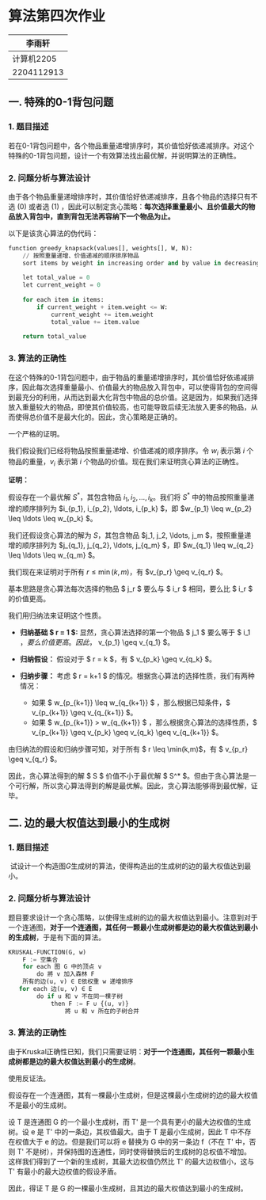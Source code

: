 # 算法第四次作业

| 李雨轩     |
| ---------- |
| 计算机2205 |
| 2204112913 |

## 一. 特殊的0-1背包问题

### 1. 题目描述

​	若在0-1背包问题中，各个物品重量递增排序时，其价值恰好依递减排序。对这个特殊的0-1背包问题，设计一个有效算法找出最优解，并说明算法的正确性。

### 2. 问题分析与算法设计

由于各个物品重量递增排序时，其价值恰好依递减排序，且各个物品的选择只有不选 (0) 或者选 (1) ，因此可以制定贪心策略：**每次选择重量最小、且价值最大的物品放入背包中，直到背包无法再容纳下一个物品为止。**

以下是该贪心算法的伪代码：

```python
function greedy_knapsack(values[], weights[], W, N):
    // 按照重量递增、价值递减的顺序排序物品
    sort items by weight in increasing order and by value in decreasing order
    
    let total_value = 0
    let current_weight = 0
    
    for each item in items:
        if current_weight + item.weight <= W:
            current_weight += item.weight
            total_value += item.value
    
    return total_value
```

### 3. 算法的正确性

在这个特殊的0-1背包问题中，由于物品的重量递增排序时，其价值恰好依递减排序，因此每次选择重量最小、价值最大的物品放入背包中，可以使得背包的空间得到最充分的利用，从而达到最大化背包中物品的总价值。这是因为，如果我们选择放入重量较大的物品，即使其价值较高，也可能导致后续无法放入更多的物品，从而使得总价值不是最大化的。因此，贪心策略是正确的。

一个严格的证明。

我们假设我们已经将物品按照重量递增、价值递减的顺序排序。令 $w_i$ 表示第 $i$ 个物品的重量，$v_i$ 表示第 $i$ 个物品的价值。现在我们来证明贪心算法的正确性。

**证明：** 

假设存在一个最优解 $S^*$，其包含物品 $i_1, i_2, \ldots, i_k$。我们将 $S^*$ 中的物品按照重量递增的顺序排列为 $i_{p_1}, i_{p_2}, \ldots, i_{p_k} $，即 $w_{p_1} \leq w_{p_2} \leq \ldots \leq w_{p_k} $。

我们还假设贪心算法的解为 $S$，其包含物品 $j_1, j_2, \ldots, j_m $，按照重量递增的顺序排列为 $j_{q_1}, j_{q_2}, \ldots, j_{q_m} $，即 $w_{q_1} \leq w_{q_2} \leq \ldots \leq w_{q_m} $。

我们现在来证明对于所有 $r \leq \min(k,m)$，有 $v_{p_r} \geq v_{q_r} $。

基本思路是贪心算法每次选择的物品 $ j_r $ 要么与 $ i_r $ 相同，要么比 $ i_r $ 的价值更高。

我们用归纳法来证明这个性质。

- **归纳基础 $ r = 1 $:** 显然，贪心算法选择的第一个物品 $ j_1 $ 要么等于 $ i_1 $，要么价值更高。因此，$ v_{p_1} \geq v_{q_1} $。

- **归纳假设：** 假设对于 $ r = k $，有 $ v_{p_k} \geq v_{q_k} $。

- **归纳步骤：** 考虑 $ r = k+1 $ 的情况。根据贪心算法的选择性质，我们有两种情况：
   - 如果 $ w_{p_{k+1}} \leq w_{q_{k+1}} $ ，那么根据已知条件，$ v_{p_{k+1}} \geq v_{q_{k+1}} $。
   - 如果 $ w_{p_{k+1}} > w_{q_{k+1}} $ ，那么根据贪心算法的选择性质，$ v_{p_{k+1}} \geq v_{p_k} \geq v_{q_k} \geq v_{q_{k+1}} $。

由归纳法的假设和归纳步骤可知，对于所有 $ r \leq \min(k,m)$，有 $ v_{p_r} \geq v_{q_r} $。

因此，贪心算法得到的解 $ S $ 价值不小于最优解 $ S^* $。但由于贪心算法是一个可行解，所以贪心算法得到的解是最优解。因此，贪心算法能够得到最优解，证毕。



## 二. 边的最大权值达到最小的生成树

### 1. 题目描述

​	试设计一个构造图$G$生成树的算法，使得构造出的生成树的边的最大权值达到最小。
### 2. 问题分析与算法设计

题目要求设计一个贪心策略，以使得生成树的边的最大权值达到最小。注意到对于一个连通图，**对于一个连通图，其任何一颗最小生成树都是边的最大权值达到最小的生成树**，于是有下面的算法。

```python
KRUSKAL-FUNCTION(G, w)
    F := 空集合
    for each 图 G 中的顶点 v
        do 將 v 加入森林 F
    所有的边(u, v) ∈ E依权重 w 递增排序
   for each 边(u, v) ∈ E
        do if u 和 v 不在同一棵子树
            then F := F ∪ {(u, v)}
                將 u 和 v 所在的子树合并
```

### 3. 算法的正确性

由于Kruskal正确性已知，我们只需要证明：**对于一个连通图，其任何一颗最小生成树都是边的最大权值达到最小的生成树**。

使用反证法。

假设存在一个连通图，其有一棵最小生成树，但是这棵最小生成树的边的最大权值不是最小的生成树。

设 T 是连通图 G 的一个最小生成树，而 T' 是一个具有更小的最大边权值的生成树。设 e 是 T' 中的一条边，其权值最大。由于 T 是最小生成树，因此 T 中不存在权值大于 e 的边。但是我们可以将 e 替换为 G 中的另一条边 f（不在 T' 中，否则 T' 不是树），并保持图的连通性，同时使得替换后的生成树的总权值不增加。这样我们得到了一个新的生成树，其最大边权值仍然比 T' 的最大边权值小，这与 T' 有最小的最大边权值的假设矛盾。

因此，得证 T 是 G 的一棵最小生成树，且其边的最大权值达到最小的生成树。